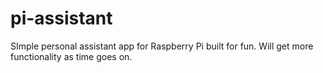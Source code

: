 # pi-assistant
SImple personal assistant app for Raspberry Pi built for fun. Will get more functionality as time goes on. 
